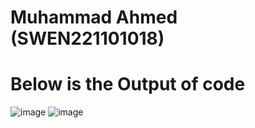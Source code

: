 # Muhammad Ahmed (SWEN221101018)
# Below is the Output of code
![image](https://github.com/user-attachments/assets/064b6046-b601-4937-ab15-b70f9ee7bd99)
![image](https://github.com/user-attachments/assets/65c4de0a-b405-47ab-b8ee-c3159cd6b7d2)
